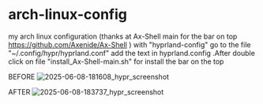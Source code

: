 # arch-linux-config
my arch linux configuration
(thanks at Ax-Shell main for the bar on top https://github.com/Axenide/Ax-Shell ) 
with "hyprland-config" go to the file "~/.config/hypr/hyprland.conf" add the text in hyprland.config .After double click on file "install_Ax-Shell-main.sh" for install the bar on the top

BEFORE
![2025-06-08-181608_hypr_screenshot](https://github.com/user-attachments/assets/24725755-94ff-4a9d-8051-178204dc74bf)

AFTER
![2025-06-08-183737_hypr_screenshot](https://github.com/user-attachments/assets/17872619-3e87-464e-bc66-d81fe6a2144c)

